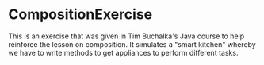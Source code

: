 # CompositionExercise
This is an exercise that was given in Tim Buchalka's Java course to help reinforce the lesson on composition. 
It simulates a "smart kitchen" whereby we have to write methods to get appliances to perform different tasks.
